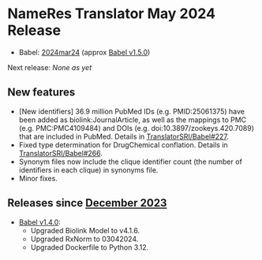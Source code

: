 # NameRes Translator May 2024 Release

- Babel: [2024mar24](https://stars.renci.org/var/babel_outputs/2024mar24/) (approx
  [Babel v1.5.0](https://github.com/TranslatorSRI/Babel/releases/tag/v1.5.0))

Next release: _None as yet_

## New features
* [New identifiers] 36.9 million PubMed IDs (e.g. PMID:25061375) have been added as biolink:JournalArticle, as well as
  the mappings to PMC (e.g. PMC:PMC4109484) and DOIs (e.g. doi:10.3897/zookeys.420.7089) that are included in PubMed.
  Details in [TranslatorSRI/Babel#227](https://github.com/TranslatorSRI/Babel/pull/227).
* Fixed type determination for DrugChemical conflation. Details in
  [TranslatorSRI/Babel#266](https://github.com/TranslatorSRI/Babel/pull/266).
* Synonym files now include the clique identifier count (the number of identifiers in each clique) in synonyms file.
* Minor fixes.

## Releases since [December 2023](TranslatorDecember2023)
* [Babel v1.4.0](https://github.com/TranslatorSRI/Babel/releases/tag/v1.4.0):
  * Upgraded Biolink Model to v4.1.6.
  * Upgraded RxNorm to 03042024.
  * Upgraded Dockerfile to Python 3.12.